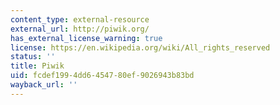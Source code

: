```yaml
---
content_type: external-resource
external_url: http://piwik.org/
has_external_license_warning: true
license: https://en.wikipedia.org/wiki/All_rights_reserved
status: ''
title: Piwik
uid: fcdef199-4dd6-4547-80ef-9026943b83bd
wayback_url: ''
---
```

